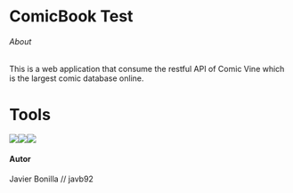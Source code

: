 # ComicBook Test
###### About
This is a web application that consume the restful API of Comic Vine which is the largest comic database online.

# Tools

![](https://ih0.redbubble.net/image.411682602.8572/flat,128x128,075,t.u7.jpg)![](https://cdn.iconscout.com/icon/free/png-256/flask-51-285137.png)![](https://encrypted-tbn0.gstatic.com/images?q=tbn:ANd9GcSrfU-hFkMG_C1aDByxRZilMEZk47I33u9Y9vF-2Sxa-u21w0hd&s)

#### Autor
Javier Bonilla // javb92
